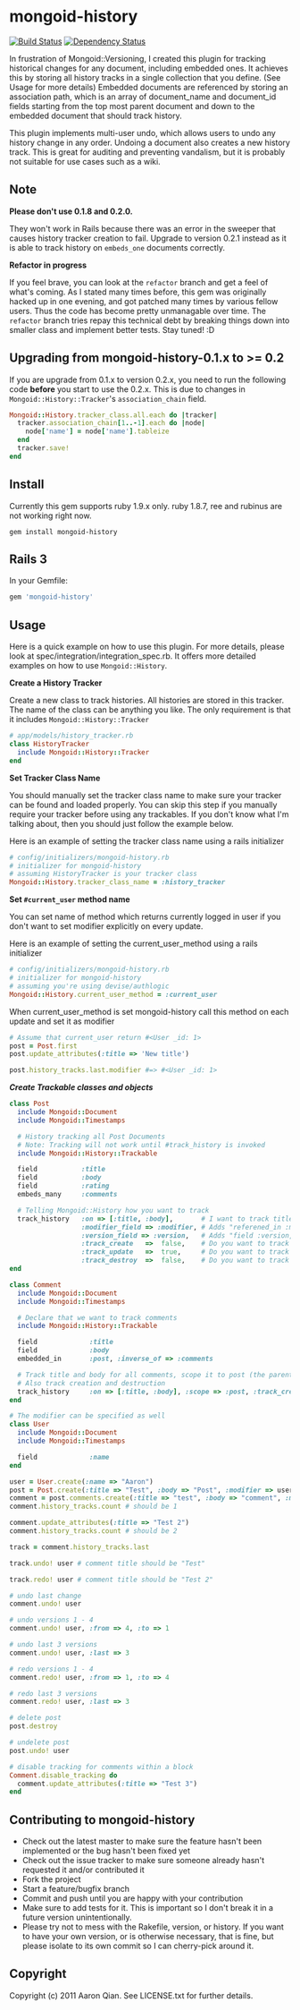 mongoid-history
===============

[![Build Status](https://secure.travis-ci.org/aq1018/mongoid-history.png?branch=master)](http://travis-ci.org/aq1018/mongoid-history) [![Dependency Status](https://gemnasium.com/aq1018/mongoid-history.png?travis)](https://gemnasium.com/aq1018/mongoid-history)


In frustration of Mongoid::Versioning, I created this plugin for tracking historical changes for any document, including embedded ones. It achieves this by storing all history tracks in a single collection that you define. (See Usage for more details) Embedded documents are referenced by storing an association path, which is an array of document_name and document_id fields starting from the top most parent document and down to the embedded document that should track history.

This plugin implements multi-user undo, which allows users to undo any history change in any order. Undoing a document also creates a new history track. This is great for auditing and preventing vandalism, but it is probably not suitable for use cases such as a wiki.

Note
----

**Please don't use 0.1.8 and 0.2.0.**

They won't work in Rails because there was an error in the sweeper that causes history tracker creation to fail. Upgrade to version 0.2.1 instead as it is able to track history on `embeds_one` documents correctly.

**Refactor in progress**

If you feel brave, you can look at the `refactor` branch and get a feel of what's coming. As I stated many times before, this gem was originally hacked up in one evening, and got patched many times by various fellow users. Thus the code has become pretty unmanagable over time.  The `refactor` branch tries repay this technical debt by breaking things down into smaller class and implement better tests. Stay tuned! :D

Upgrading from mongoid-history-0.1.x to >= 0.2
------------------------------------------------

If you are upgrade from 0.1.x to version 0.2.x, you need to run the following code **before** you start to use the 0.2.x. This is due to changes in `Mongoid::History::Tracker`'s `association_chain` field.

```ruby
Mongoid::History.tracker_class.all.each do |tracker|
  tracker.association_chain[1..-1].each do |node|
    node['name'] = node['name'].tableize
  end
  tracker.save!
end
```

Install
-------

Currently this gem supports ruby 1.9.x only. ruby 1.8.7, ree and rubinus are not working right now.

```
gem install mongoid-history
```

Rails 3
-------

In your Gemfile:

```ruby
gem 'mongoid-history'
```

Usage
-----

Here is a quick example on how to use this plugin. For more details, please look at spec/integration/integration_spec.rb. It offers more detailed examples on how to use `Mongoid::History`.

**Create a History Tracker**

Create a new class to track histories. All histories are stored in this tracker. The name of the class can be anything you like. The only requirement is that it includes `Mongoid::History::Tracker`

```ruby
# app/models/history_tracker.rb
class HistoryTracker
  include Mongoid::History::Tracker
end
```

**Set Tracker Class Name**


You should manually set the tracker class name to make sure your tracker can be found and loaded properly. You can skip this step if you manually require your tracker before using any trackables. If you don't know what I'm talking about, then you should just follow the example below.

Here is an example of setting the tracker class name using a rails initializer

```ruby
# config/initializers/mongoid-history.rb
# initializer for mongoid-history
# assuming HistoryTracker is your tracker class
Mongoid::History.tracker_class_name = :history_tracker
```

**Set `#current_user` method name**

You can set name of method which returns currently logged in user if you don't want to set modifier explicitly on every update.

Here is an example of setting the current_user_method using a rails initializer

```ruby
# config/initializers/mongoid-history.rb
# initializer for mongoid-history
# assuming you're using devise/authlogic
Mongoid::History.current_user_method = :current_user
```

When current_user_method is set mongoid-history call this method on each update and set it as modifier

```ruby
# Assume that current_user return #<User _id: 1>
post = Post.first
post.update_attributes(:title => 'New title')

post.history_tracks.last.modifier #=> #<User _id: 1>
```

***Create Trackable classes and objects***

```ruby
class Post
  include Mongoid::Document
  include Mongoid::Timestamps

  # History tracking all Post Documents
  # Note: Tracking will not work until #track_history is invoked
  include Mongoid::History::Trackable

  field           :title
  field           :body
  field           :rating
  embeds_many     :comments

  # Telling Mongoid::History how you want to track
  track_history   :on => [:title, :body],       # I want to track title and body fields only. Default is :all
                  :modifier_field => :modifier, # Adds "referened_in :modifier" to track who made the change. Default is :modifier
                  :version_field => :version,   # Adds "field :version, :type => Integer" to track current version. Default is :version
                  :track_create   =>  false,    # Do you want to track document creation? Default is false
                  :track_update   =>  true,     # Do you want to track document updates? Default is true
                  :track_destroy  =>  false,    # Do you want to track document destruction? Default is false
end

class Comment
  include Mongoid::Document
  include Mongoid::Timestamps

  # Declare that we want to track comments
  include Mongoid::History::Trackable

  field             :title
  field             :body
  embedded_in       :post, :inverse_of => :comments

  # Track title and body for all comments, scope it to post (the parent)
  # Also track creation and destruction
  track_history     :on => [:title, :body], :scope => :post, :track_create => true, :track_destroy => true
end

# The modifier can be specified as well
class User
  include Mongoid::Document
  include Mongoid::Timestamps

  field             :name
end

user = User.create(:name => "Aaron")
post = Post.create(:title => "Test", :body => "Post", :modifier => user)
comment = post.comments.create(:title => "test", :body => "comment", :modifier => user)
comment.history_tracks.count # should be 1

comment.update_attributes(:title => "Test 2")
comment.history_tracks.count # should be 2

track = comment.history_tracks.last

track.undo! user # comment title should be "Test"

track.redo! user # comment title should be "Test 2"

# undo last change
comment.undo! user

# undo versions 1 - 4
comment.undo! user, :from => 4, :to => 1

# undo last 3 versions
comment.undo! user, :last => 3

# redo versions 1 - 4
comment.redo! user, :from => 1, :to => 4

# redo last 3 versions
comment.redo! user, :last => 3

# delete post
post.destroy

# undelete post
post.undo! user

# disable tracking for comments within a block
Comment.disable_tracking do
  comment.update_attributes(:title => "Test 3")
end
```

Contributing to mongoid-history
-------------------------------

* Check out the latest master to make sure the feature hasn't been implemented or the bug hasn't been fixed yet
* Check out the issue tracker to make sure someone already hasn't requested it and/or contributed it
* Fork the project
* Start a feature/bugfix branch
* Commit and push until you are happy with your contribution
* Make sure to add tests for it. This is important so I don't break it in a future version unintentionally.
* Please try not to mess with the Rakefile, version, or history. If you want to have your own version, or is otherwise necessary, that is fine, but please isolate to its own commit so I can cherry-pick around it.

Copyright
---------

Copyright (c) 2011 Aaron Qian. See LICENSE.txt for
further details.

